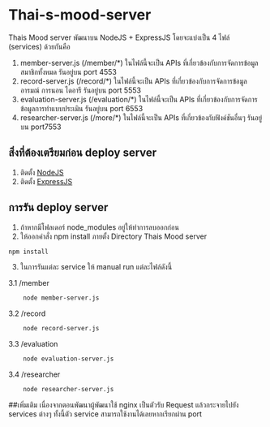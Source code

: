 # Thai-s-mood-server
Thais Mood server พัฒนาบน NodeJS + ExpressJS 
โดยจะแบ่งเป็น 4 ไฟล์ (services) ด้วยกันคือ 
1. member-server.js (/member/*)
  ในไฟล์นี้จะเป็น APIs ที่เกี่ยวข้องกับการจัดการข้อมูลสมาชิกทั้งหมด รันอยู่บน port 4553
2. record-server.js (/record/*)
  ในไฟล์นี้จะเป็น APIs ที่เกี่ยวข้องกับการจัดการข้อมูลอารมณ์ การนอน ไดอารี รันอยู่บน port 5553
3. evaluation-server.js (/evaluation/*)
  ในไฟล์นี้จะเป็น APIs ที่เกี่ยวข้องกับการจัดการข้อมูลการทำแบบประเมิน รันอยู่บน port 6553
4. researcher-server.js (/more/*)
  ในไฟล์นี้จะเป็น APIs ที่เกี่ยวข้องกับฟังค์ชันอื่นๆ รันอยู่บน port7553
  
## สิ่งที่ต้องเตรียมก่อน deploy server
1. ติดตั้ง [NodeJS](https://nodejs.org/en/download/) 
2. ติดตั้ง [ExpressJS](https://expressjs.com/en/starter/installing.html)

## การรัน deploy server
1. ถ้าหากมีโฟลเดอร์ node_modules อยู่ให้ทำการลบออกก่อน
2. ให้ออกคำสั่ง npm install ภายตั้ง Directory Thais Mood server
```bash
npm install
```
3. ในการรันแต่ละ service ให้ manual run แต่ละไฟล์ดังนี้

3.1 /member
```bash
    node member-server.js
```
3.2 /record
```bash
    node record-server.js
```
3.3 /evaluation
```bash
    node evaluation-server.js
```
3.4 /researcher
```bash
    node researcher-server.js
```
    
##เพิ่มเติม
เนื่องจากตอนพัฒนาผู้พัฒนาใช้ nginx เป็นตัวรับ Request แล้วกระจายไปยัง services ต่างๆ ทั้งนี้ตัว service สามารถใช้งานได้เลยหากเรียกผ่าน port 
